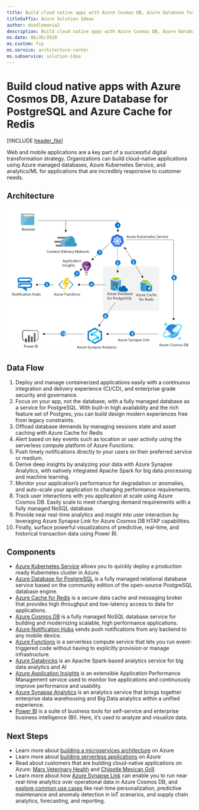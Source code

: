 ```yaml
---
title: Build cloud native apps with Azure Cosmos DB, Azure Database for PostgreSQL and Azure Cache for Redis
titleSuffix: Azure Solution Ideas
author: doodlemania2
description: Build cloud native apps with Azure Cosmos DB, Azure Database for PostgreSQL and Azure Cache for Redis
ms.date: 06/26/2020
ms.custom: fcp
ms.service: architecture-center
ms.subservice: solution-idea
---
```


# Build cloud native apps with Azure Cosmos DB, Azure Database for PostgreSQL and Azure Cache for Redis

[!INCLUDE [header_file](../../../includes/sol-idea-header.md)]

Web and mobile applications are a key part of a successful digital transformation strategy. Organizations can build cloud-native applications using Azure managed databases, Azure Kubernetes Service, and analytics/ML for applications that are incredibly responsive to customer needs.

## Architecture

![Architecture Diagram](../media/cloud-native-apps.png)

## Data Flow

1. Deploy and manage containerized applications easily with a continuous integration and delivery experience (CI/CD), and enterprise grade security and governance.
2. Focus on your app, not the database, with a fully managed database as a service for PostgreSQL. With built-in high availability and the rich feature set of Postgres, you can build design modern experiences free from legacy constraints.
3. Offload database demands by managing sessions state and asset caching with Azure Cache for Redis
4. Alert based on key events such as location or user activity using the serverless compute platform of Azure Functions.
5. Push timely notifications directly to your users on their preferred service or medium.
6. Derive deep insights by analyzing your data with Azure Synapse Analytics, with natively integrated Apache Spark for big data processing and machine learning.
7. Monitor your application’s performance for degradation or anomalies, and auto-scale your application to changing performance requirements.
8. Track user interactions with you application at scale using Azure Cosmos DB. Easily scale to meet changing demand requirements with a fully managed NoSQL database.
9. Provide near real-time analytics and insight into user interaction by leveraging Azure Synapse Link for Azure Cosmos DB HTAP capabilities.
10.	Finally, surface powerful visualizations of predictive, real-time, and historical transaction data using Power BI.

## Components

- [Azure Kubernetes Service](https://docs.microsoft.com/azure/aks/intro-kubernetes) allows you to quickly deploy a production ready Kubernetes cluster in Azure.
- [Azure Database for PostgreSQL](https://docs.microsoft.com/azure/postgresql/overview) is a fully managed relational database service based on the community edition of the open-source PostgreSQL database engine.
- [Azure Cache for Redis](https://docs.microsoft.com/azure/azure-cache-for-redis/cache-overview) is a secure data cache and messaging broker that provides high throughput and low-latency access to data for applications.
- [Azure Cosmos DB](https://docs.microsoft.com/azure/cosmos-db/introduction) is a fully managed NoSQL database service for building and modernizing scalable, high performance applications.
- [Azure Notification Hubs](https://docs.microsoft.com/azure/notification-hubs/notification-hubs-push-notification-overview) sends push notifications from any backend to any mobile device.
- [Azure Functions](https://docs.microsoft.com/azure/azure-functions/functions-overview) is a serverless compute service that lets you run event-triggered code without having to explicitly provision or manage infrastructure.
- [Azure Databricks](https://docs.microsoft.com/azure/databricks/scenarios/what-is-azure-databricks) is an Apache Spark-based analytics service for big data analytics and AI
- [Azure Application Insights](https://docs.microsoft.com/azure/azure-monitor/app/app-insights-overview) is an extensible Application Performance Management service used to monitor live applications and continuously improve performance and usability.
- [Azure Synapse Analytics](https://docs.microsoft.com/azure/synapse-analytics/sql-data-warehouse/sql-data-warehouse-overview-what-is) is an analytics service that brings together enterprise data warehousing and Big Data analytics within a unified experience.
- [Power BI](https://docs.microsoft.com/power-bi/fundamentals/power-bi-overview) is a suite of business tools for self-service and enterprise business intelligence (BI). Here, it’s used to analyze and visualize data.

## Next Steps

- Learn more about [building a microservices architecture](https://docs.microsoft.com/azure/architecture/microservices/) on Azure
- Learn more about [building serverless applications](https://docs.microsoft.com/azure/architecture/serverless/code) on Azure
- Read about customers that are building cloud-native applications on Azure: [Mars Veterinary Health](https://customers.microsoft.com/story/815549-pet-care-leader-turns-monolith-app-into-a-global-distributed-solution-on-azure) and [Chipotle Mexican Grill](https://customers.microsoft.com/story/787157-chipotle-retailers-azure)
- Learn more about how [Azure Synapse Link](https://docs.microsoft.com/azure/cosmos-db/synapse-link) can enable you to run near real-time analytics over operational data in Azure Cosmos DB, and [explore common use cases](https://docs.microsoft.com/azure/cosmos-db/synapse-link-use-cases) like real-time personalization, predictive maintenance and anomaly detection in IoT scenarios, and supply chain analytics, forecasting, and reporting.

